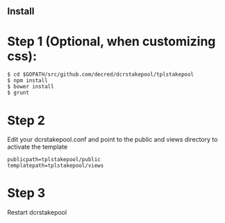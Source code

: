 ## Install
# Step 1 (Optional, when customizing css):
```
$ cd $GOPATH/src/github.com/decred/dcrstakepool/tplstakepool
$ npm install
$ bower install
$ grunt
```
# Step 2
Edit your dcrstakepool.conf  and point to the public and views directory to activate the template
```
publicpath=tplstakepool/public
templatepath=tplstakepool/views
```
# Step 3
Restart dcrstakepool
